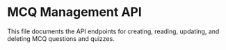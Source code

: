 # MCQ Management API

This file documents the API endpoints for creating, reading, updating, and deleting MCQ questions and quizzes.
